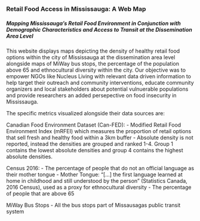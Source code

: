### Retail Food Access in Mississauga: A Web Map
##### Mapping Mississauga’s Retail Food Environment in Conjunction with Demographic Characteristics and Access to Transit at the Dissemination Area Level

This website displays maps depicting the density of healthy retail food options within the city of Mississauga at the dissemination area level alongside maps of MiWay bus stops, the percentage of the population above 65 and ethnocultural diversity within the city. Our objective was to empower NGOs like Nucleus Living with relevant data driven information to help target their outreach and community interventions, educate community organizers and local stakeholders about potential vulnuerable populations and provide researchers an added persepective on food insecurity in Mississauga. 


The specific metrics visualized alongside their data sources are:

Canadian Food Environment Dataset (Can-FED):
    -  Modified Retail Food Environment Index (mRFEI) which measures the proportion of retail options that sell fresh and healthy food within a 3km buffer
    - Absolute density is not reported, instead the densities are grouped and ranked 1-4. Group 1 contains the lowest absolute densities and group 4 contains the highest absolute densities.

Census 2016:
    - The percentage of people that do not an official language as their mother tongue
        - Mother Tongue: “[...] the first language learned at home in childhood and still understood by the person” (Statistics Canada, 2016 Census), used as a proxy for ethnocultural diversity
    - The percentage of people that are above 65

MiWay Bus Stops
    - All the bus stops part of Missausagas public transit system
